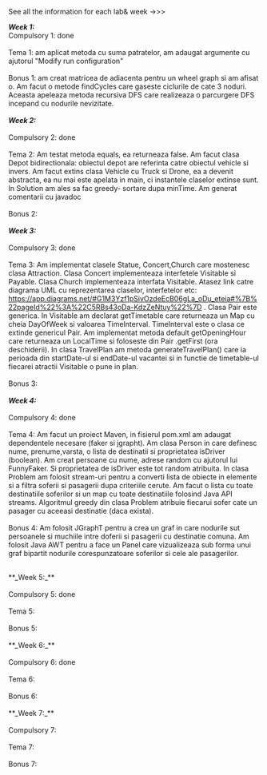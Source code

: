 See all the information for each lab& week ->>>

**_Week 1:_**
<br>
Compulsory 1: done
</br>
<br>
Tema 1: am aplicat metoda cu suma patratelor, am adaugat argumente cu ajutorul "Modify run configuration" </br>
<br>
Bonus 1: am creat matricea de adiacenta pentru un wheel graph si am afisat o. Am facut o metode findCycles care gaseste ciclurile de cate 3 
noduri. Aceasta apeleaza metoda recursiva DFS care realizeaza o parcurgere DFS incepand cu nodurile nevizitate. 
</br>
<br>
**_Week 2:_**
</br>
<br>
Compulsory 2: done 
</br>
<br>
Tema 2: Am testat metoda equals, ea returneaza false. Am facut clasa Depot bidirectionala: obiectul depot are referinta catre obiectul vehicle si invers. Am facut extins clasa Vehicle cu Truck si Drone, ea a devenit abstracta, ea nu mai este apelata in main, ci instantele claselor extinse sunt. In Solution am ales sa fac greedy- sortare dupa minTime. Am generat comentarii cu javadoc  </br>
<br>
Bonus 2:
</br>
<br>
**_Week 3:_**
</br>
<br>
Compulsory 3: done
</br>
<br>
Tema 3: Am implementat clasele Statue, Concert,Church care mostenesc clasa Attraction. Clasa Concert implementeaza interfetele Visitable si Payable. Clasa Church implementeaza interfata Visitable. Atasez link catre diagrama UML cu reprezentarea claselor, interfetelor etc: https://app.diagrams.net/#G1M3Yzf1pSivOzdeEcB06gLa_oDu_eteia#%7B%22pageId%22%3A%22C5RBs43oDa-KdzZeNtuy%22%7D . Clasa Pair este generica. In Visitable am declarat getTimetable care returneaza un Map cu cheia DayOfWeek si valoarea TimeInterval. TimeInterval este o clasa ce extinde genericul Pair. Am implementat metoda default getOpeningHour care returneaza un LocalTime si foloseste din Pair .getFirst (ora deschiderii). In clasa TravelPlan am metoda generateTravelPlan() care ia perioada din startDate-ul si endDate-ul vacantei si in functie de timetable-ul fiecarei atractii Visitable o pune in plan. </br>
<br>
Bonus 3: 
</br>
<br>
**_Week 4:_**
</br>
<br>
Compulsory 4:  done
</br>
<br>
Tema 4:  Am facut un proiect Maven, in fisierul pom.xml am adaugat dependentele necesare (faker si jgrapht). Am clasa Person in care definesc nume, prenume,varsta, o lista de destinatii si proprietatea isDriver (boolean). Am creat persoane cu nume, adrese random cu ajutorul lui FunnyFaker. Si proprietatea de isDriver este tot random atribuita. In clasa Problem am folosit stream-uri pentru a converti lista de obiecte in elemente si a filtra soferii si pasagerii dupa criteriile cerute. Am facut o lista cu toate destinatiile soferilor si un map cu toate destinatiile folosind Java API streams. Algoritmul greedy din clasa Problem atribuie fiecarui sofer cate un pasager cu aceeasi destinatie (daca exista). 
</br>
<br>
Bonus 4: Am folosit JGraphT pentru a crea un graf in care nodurile sut persoanele si muchiile intre doferii si pasagerii cu destinatie comuna. Am folosit Java AWT pentru a face un Panel care vizualizeaza sub forma unui graf bipartit nodurile corespunzatoare soferilor si cele ale pasagerilor.
</br>

<br>
**_Week 5:_**
</br>
<br>
Compulsory 5:  done
</br>
<br>
Tema 5:   
</br>
<br>
Bonus 5: 
</br>

<br>
**_Week 6:_**
</br>
<br>
Compulsory 6:  done
</br>
<br>
Tema 6:  
</br>
<br>
Bonus 6:
</br>

<br>
**_Week 7:_**
</br>
<br>
Compulsory 7:  
</br>
<br>
Tema 7: 
</br>
<br>
Bonus 7: 
</br>
